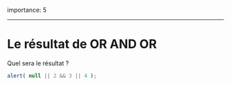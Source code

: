 importance: 5

---

# Le résultat de OR AND OR

Quel sera le résultat ?

```js
alert( null || 2 && 3 || 4 );
```

